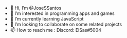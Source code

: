- 👋 Hi, I’m @JoseSSantos
- 👀 I’m interested in programming apps and games
- 🌱 I’m currently learning JavaScript
- 💞️ I’m looking to collaborate on some related projects
- 📫 How to reach me :
    Discord: ElSas#5004

<!---
JoseSSantos/JoseSSantos is a ✨ special ✨ repository because its `README.md` (this file) appears on your GitHub profile.
You can click the Preview link to take a look at your changes.
--->
